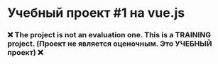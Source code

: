 # Учебный проект #1 на vue.js

### ❌ The project is not an evaluation one. This is a TRAINING project. (Проект не является оценочным. Это УЧЕБНЫЙ проект) ❌
